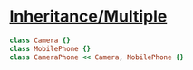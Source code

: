 [1]: http://rosettacode.org/wiki/Inheritance/Multiple

# [Inheritance/Multiple][1]

```ruby
class Camera {}
class MobilePhone {}
class CameraPhone << Camera, MobilePhone {}
```
